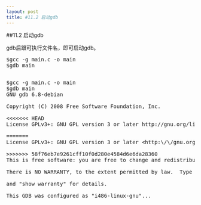```yaml
---
layout: post
title: #11.2 启动gdb 
---
```

##11.2 启动gdb

gdb后跟可执行文件名，即可启动gdb。<br>

<pre class='terminal bootcamp'>
<span class='codeline'>$gcc -g main.c -o main</span>
<span class='codeline'>$gdb main</span>
<span class='bash-output'></span>
</pre>

<pre class='terminal bootcamp'>
<span class='codeline'>$gcc -g main.c -o main</span>
<span class='codeline'>$gdb main</span>
<span class='bash-output'>GNU gdb 6.8-debian<br>
Copyright (C) 2008 Free Software Foundation, Inc.<br>
<<<<<<< HEAD
License GPLv3+: GNU GPL version 3 or later http://gnu.org/licenses/gpl.html<br>
=======
License GPLv3+: GNU GPL version 3 or later &lthttp:\/\/gnu.org\/licenses\/gpl.html&gt<br>
>>>>>>> 58f76eb7e9261cff10f0d280e4584d6e6da28360
This is free software: you are free to change and redistribute it.<br>
There is NO WARRANTY, to the extent permitted by law.  Type "show copying"<br>
and "show warranty" for details.<br>
This GDB was configured as "i486-linux-gnu"...</span>
</pre>
